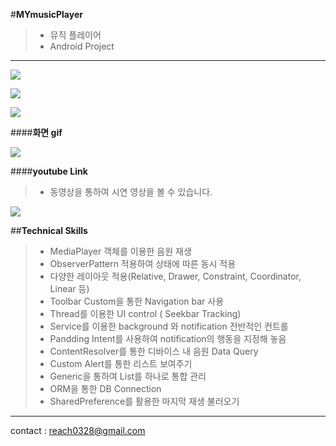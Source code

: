 #**MYmusicPlayer**

> - 뮤직 플레이어
> - Android Project

-------------------------------------------------------

![](http://cfile2.uf.tistory.com/image/2715EE4F58C5F0972B9DB6)

![](http://cfile10.uf.tistory.com/image/2170784F58C5F098135280)

![](http://cfile21.uf.tistory.com/image/220D704F58C5F0982C4F89)

####**화면 gif**

![](http://cfile4.uf.tistory.com/image/225EEC3D58C5496219C2A6)

####**youtube Link**

> - 동영상을 통하여 시연 영상을 볼 수 있습니다.

[![](http://img.youtube.com/vi/RTZIodXZsVw/0.jpg)](https://www.youtube.com/watch?v=RTZIodXZsVw&feature=youtu.be)


##**Technical Skills**
> - MediaPlayer 객체를 이용한 음원 재생
> - ObserverPattern 적용하여 상태에 따른 동시 적용
> - 다양한 레이아웃 적용(Relative, Drawer, Constraint, Coordinator, Linear 등)
> - Toolbar Custom을 통한 Navigation bar 사용
> - Thread를 이용한 UI control ( Seekbar Tracking)
> - Service를 이용한 background 와 notification 전반적인 컨트롤
> - Pandding Intent를 사용하여 notification의 행동을 지정해 놓음
> - ContentResolver를 통한 디바이스 내 음원 Data Query
> - Custom Alert를 통한 리스트 보여주기
> - Generic을 통하여 List를 하나로 통합 관리
> - ORM을 통한 DB Connection
> - SharedPreference를 활용한 마지막 재생 불러오기 




-----------------------------------
contact : reach0328@gmail.com
